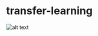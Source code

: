 # transfer-learning

![alt text](https://cloud.google.com/static/tpu/docs/images/inceptionv3onc--oview.png)

